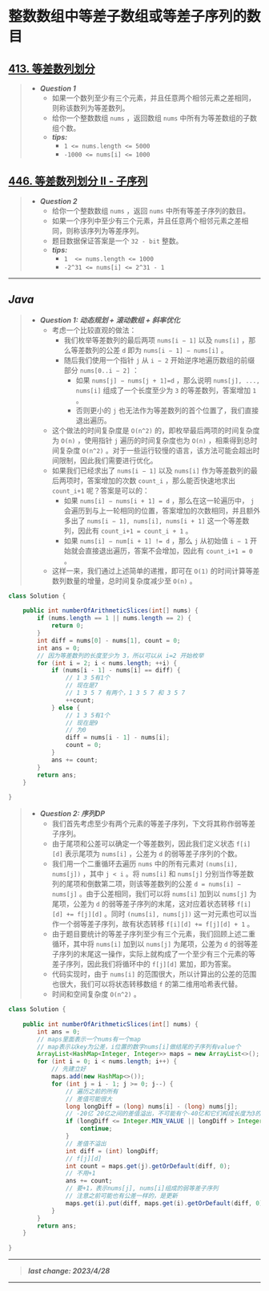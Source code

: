 # 整数数组中等差子数组或等差子序列的数目

## [413. 等差数列划分](https://leetcode.cn/problems/arithmetic-slices/)

> - ***Question 1***
>   - 如果一个数列至少有三个元素，并且任意两个相邻元素之差相同，则称该数列为等差数列。
>   - 给你一个整数数组 `nums` ，返回数组 `nums` 中所有为等差数组的子数组个数。
>   - ***tips:***
>     - `1 <= nums.length <= 5000`
>     - `-1000 <= nums[i] <= 1000`

## [446. 等差数列划分 II - 子序列](https://leetcode.cn/problems/arithmetic-slices-ii-subsequence/)

> - ***Question 2***
>   - 给你一个整数数组 `nums` ，返回 `nums` 中所有等差子序列的数目。
>   - 如果一个序列中至少有三个元素，并且任意两个相邻元素之差相同，则称该序列为等差序列。
>   - 题目数据保证答案是一个 `32 - bit` 整数。
>   - ***tips:***
>     - `1  <= nums.length <= 1000`
>     - `-2^31 <= nums[i] <= 2^31 - 1`

---

## *Java*

> - ***Question 1: 动态规划 + 滚动数组 + 斜率优化***
>   - 考虑一个比较直观的做法：
>     - 我们枚举等差数列的最后两项 `nums[i − 1]` 以及 `nums[i]` ，那么等差数列的公差 `d` 即为 `nums[i − 1] − nums[i]` 。
>     - 随后我们使用一个指针 `j` 从 `i − 2` 开始逆序地遍历数组的前缀部分 `nums[0..i − 2]` ：
>       - 如果 `nums[j] − nums[j + 1]=d` ，那么说明 `nums[j], ..., nums[i]` 组成了一个长度至少为 `3` 的等差数列，答案增加 `1` 。
>       - 否则更小的 `j` 也无法作为等差数列的首个位置了，我们直接退出遍历。
>   - 这个做法的时间复杂度是 `O(n^2)` 的，即枚举最后两项的时间复杂度为 `O(n)` ，使用指针 `j` 遍历的时间复杂度也为 `O(n)` ，相乘得到总时间复杂度 `O(n^2)` 。对于一些运行较慢的语言，该方法可能会超出时间限制，因此我们需要进行优化。
>   - 如果我们已经求出了 `nums[i − 1]` 以及 `nums[i]` 作为等差数列的最后两项时，答案增加的次数 `count_i` ，那么能否快速地求出 `count_i+1` 呢？答案是可以的：
>     - 如果 `nums[i] − nums[i + 1] = d` ，那么在这一轮遍历中， `j` 会遍历到与上一轮相同的位置，答案增加的次数相同，并且额外多出了 `nums[i − 1], nums[i], nums[i + 1]` 这一个等差数列，因此有 `count_i+1 = count_i + 1` 。
>     - 如果 `nums[i] − num[i + 1] != d` ，那么 `j` 从初始值 `i − 1` 开始就会直接退出遍历，答案不会增加，因此有 `count_i+1 = 0` 。
>   - 这样一来，我们通过上述简单的递推，即可在 `O(1)` 的时间计算等差数列数量的增量，总时间复杂度减少至 `O(n)` 。

```java
class Solution {
    
    public int numberOfArithmeticSlices(int[] nums) {
        if (nums.length == 1 || nums.length == 2) {
            return 0;
        }
        int diff = nums[0] - nums[1], count = 0;
        int ans = 0;
        // 因为等差数列的长度至少为 3，所以可以从 i=2 开始枚举
        for (int i = 2; i < nums.length; ++i) {
            if (nums[i - 1] - nums[i] == diff) {
                // 1 3 5有1个
                // 现在是7
                // 1 3 5 7 有两个，1 3 5 7 和 3 5 7
                ++count;
            } else {
                // 1 3 5有1个
                // 现在是9
                // 为0
                diff = nums[i - 1] - nums[i];
                count = 0;
            }
            ans += count;
        }
        return ans;
    }
    
}
```

> - ***Question 2: 序列DP***
>   - 我们首先考虑至少有两个元素的等差子序列，下文将其称作弱等差子序列。
>   - 由于尾项和公差可以确定一个等差数列，因此我们定义状态 `f[i][d]` 表示尾项为 `nums[i]` ，公差为 `d` 的弱等差子序列的个数。
>   - 我们用一个二重循环去遍历 `nums` 中的所有元素对 `(nums[i], nums[j])` ，其中 `j < i` 。将 `nums[i]` 和 `nums[j]` 分别当作等差数列的尾项和倒数第二项，则该等差数列的公差 `d = nums[i] − nums[j]` 。由于公差相同，我们可以将 `nums[i]` 加到以 `nums[j]` 为尾项，公差为 `d` 的弱等差子序列的末尾，这对应着状态转移 `f[i][d] += f[j][d]` 。同时 `(nums[i], nums[j])` 这一对元素也可以当作一个弱等差子序列，故有状态转移 `f[i][d] += f[j][d] + 1` 。
>   - 由于题目要统计的等差子序列至少有三个元素，我们回顾上述二重循环，其中将 `nums[i]` 加到以 `nums[j]` 为尾项，公差为 `d` 的弱等差子序列的末尾这一操作，实际上就构成了一个至少有三个元素的等差子序列，因此我们将循环中的 `f[j][d]` 累加，即为答案。
>   - 代码实现时，由于 `nums[i]` 的范围很大，所以计算出的公差的范围也很大，我们可以将状态转移数组 `f` 的第二维用哈希表代替。
>   - 时间和空间复杂度 `O(n^2)` 。

```java
class Solution {
    
    public int numberOfArithmeticSlices(int[] nums) {
        int ans = 0;
        // maps里面表示一个nums有一个map
        // map表示以key为公差，i位置的数字nums[i]做结尾的子序列有value个
        ArrayList<HashMap<Integer, Integer>> maps = new ArrayList<>();
        for (int i = 0; i < nums.length; i++) {
            // 先建立好
            maps.add(new HashMap<>());
            for (int j = i - 1; j >= 0; j--) {
                // 遍历之前的所有
                // 差值可能很大
                long longDiff = (long) nums[i] - (long) nums[j];
                // -20亿 20亿之间的差值溢出，不可能有个-40亿和它们构成长度为3的等差数列，结果为0
                if (longDiff <= Integer.MIN_VALUE || longDiff > Integer.MAX_VALUE) {
                    continue;
                }
                // 差值不溢出
                int diff = (int) longDiff;
                // f[j][d]
                int count = maps.get(j).getOrDefault(diff, 0);
                // 不用+1
                ans += count;
                // 要+1，表示nums[j], nums[i]组成的弱等差子序列
                // 注意之前可能也有公差一样的，是更新
                maps.get(i).put(diff, maps.get(i).getOrDefault(diff, 0) + count + 1);
            }
        }
        return ans;
    }
    
}
```

---

> ***last change: 2023/4/28***

---
